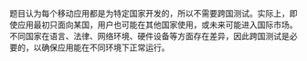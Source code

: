 题目认为每个移动应用都是为特定国家开发的，所以不需要跨国测试。实际上，即使应用最初只面向某国，用户也可能在其他国家使用，或未来可能进入国际市场。不同国家在语言、法律、网络环境、硬件设备等方面存在差异，因此跨国测试是必要的，以确保应用能在不同环境下正常运行。